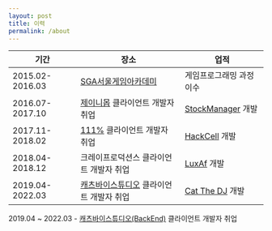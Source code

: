 ```yaml
---
layout: post
title: 이력
permalink: /about
---
```

<!-- 
#### 경력

------------------------------------------------------------------------------------ -->


| 기간              | 장소                                                         | 업적                                                         |
| ----------------------------------- | ------------------------------------------------------------ | ------------------------------------------------------------ |
| 2015.02-2016.03 | [SGA서울게임아카데미](https://sgaedu.co.kr/main/index.php?branch=seoul) | 게임프로그래밍 과정 이수                                     |
| 2016.07-2017.10 | [제이니몹](http://www.zanymob.com/ninano/skin/index.html) 클라이언트 개발자 취업 | [StockManager](https://dtigerwing.github.io/projects/StockManager) 개발 |
| 2017.11-2018.02 | [111%](https://www.111percent.net/) 클라이언트 개발자 취업   | [HackCell](https://dtigerwing.github.io/projects/HackCell) 개발 |
| 2018.04-2018.12 | 크레이프로덕션스 클라이언트 개발자 취업                      | [LuxAf](https://dtigerwing.github.io/projects/LuxAf) 개발    |
| 2019.04-2022.03 | [캐츠바이스튜디오](https://catsbystudio.com/) 클라이언트 개발자 취업 | [Cat The DJ](https://dtigerwing.github.io/projects/Catthedj) 개발 |



2019.04 ~ 2022.03 - <a href="https://catsbystudio.com/" target="_blank">캐츠바이스튜디오(BackEnd)</a> 클라이언트 개발자 취업

